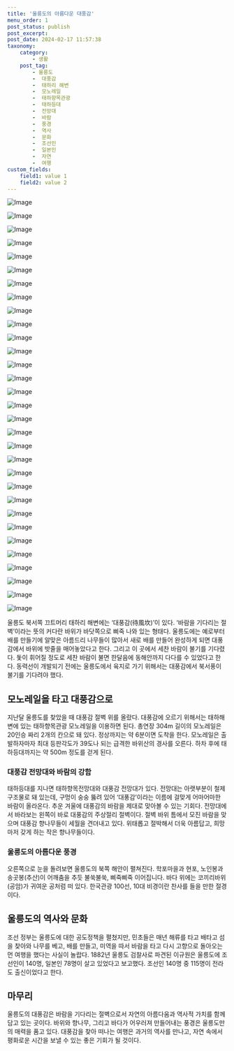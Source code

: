 ```yaml
---
title: '울릉도의 아름다운 대풍감'
menu_order: 1
post_status: publish
post_excerpt: 
post_date: 2024-02-17 11:57:38
taxonomy:
    category:
        - 생활
    post_tag:
        - 울릉도
        -  대풍감
        -  태하리 해변
        -  모노레일
        -  태하향목관광
        -  태하등대
        -  전망대
        -  바람
        -  풍경
        -  역사
        -  문화
        -  조선인
        -  일본인
        -  자연
        -  여행
custom_fields:
    field1: value 1
    field2: value 2
---
```


![Image](https://imgnews.pstatic.net/image/020/2024/02/11/0003547483_001_20240211180401050.jpg?type=w647)

![Image](https://imgnews.pstatic.net/image/020/2024/02/11/0003547483_002_20240211180401090.jpg?type=w647)

![Image](https://imgnews.pstatic.net/image/020/2024/02/11/0003547483_003_20240211180401126.jpg?type=w647)

![Image](https://imgnews.pstatic.net/image/020/2024/02/11/0003547483_004_20240211180401170.jpg?type=w647)

![Image](https://imgnews.pstatic.net/image/020/2024/02/11/0003547483_005_20240211180401218.jpg?type=w647)

![Image](https://imgnews.pstatic.net/image/020/2024/02/11/0003547483_006_20240211180401249.jpg?type=w647)

![Image](https://imgnews.pstatic.net/image/020/2024/02/11/0003547483_007_20240211180401293.jpg?type=w647)

![Image](https://imgnews.pstatic.net/image/020/2024/02/11/0003547483_008_20240211180401328.jpg?type=w647)

![Image](https://imgnews.pstatic.net/image/020/2024/02/11/0003547483_009_20240211180401363.jpg?type=w647)

![Image](https://imgnews.pstatic.net/image/020/2024/02/11/0003547483_010_20240211180401408.jpg?type=w647)

![Image](https://imgnews.pstatic.net/image/020/2024/02/11/0003547483_011_20240211180401443.jpg?type=w647)

![Image](https://imgnews.pstatic.net/image/020/2024/02/11/0003547483_012_20240211180401483.jpg?type=w647)

![Image](https://imgnews.pstatic.net/image/020/2024/02/11/0003547483_013_20240211180401518.jpg?type=w647)

![Image](https://imgnews.pstatic.net/image/020/2024/02/11/0003547483_014_20240211180401549.jpg?type=w647)

![Image](https://imgnews.pstatic.net/image/020/2024/02/11/0003547483_015_20240211180401578.jpg?type=w647)

![Image](https://imgnews.pstatic.net/image/020/2024/02/11/0003547483_016_20240211180401607.jpg?type=w647)

![Image](https://imgnews.pstatic.net/image/020/2024/02/11/0003547483_017_20240211180401637.jpg?type=w647)

![Image](https://imgnews.pstatic.net/image/020/2024/02/11/0003547483_018_20240211180401672.jpg?type=w647)

![Image](https://imgnews.pstatic.net/image/020/2024/02/11/0003547483_019_20240211180401712.jpg?type=w647)

![Image](https://imgnews.pstatic.net/image/020/2024/02/11/0003547483_020_20240211180401751.jpg?type=w647)

![Image](https://imgnews.pstatic.net/image/020/2024/02/11/0003547483_021_20240211180401855.jpg?type=w647)

![Image](https://imgnews.pstatic.net/image/020/2024/02/11/0003547483_022_20240211180401920.jpg?type=w647)

![Image](https://imgnews.pstatic.net/image/020/2024/02/11/0003547483_023_20240211180401966.jpg?type=w647)

![Image](https://imgnews.pstatic.net/image/020/2024/02/11/0003547483_024_20240211180402006.jpg?type=w647)

![Image](https://imgnews.pstatic.net/image/020/2024/02/11/0003547483_025_20240211180402035.jpg?type=w647)

![Image](https://imgnews.pstatic.net/image/020/2024/02/11/0003547483_026_20240211180402072.jpg?type=w647)

![Image](https://imgnews.pstatic.net/image/020/2024/02/11/0003547483_027_20240211180402116.jpg?type=w647)

![Image](https://imgnews.pstatic.net/image/020/2024/02/11/0003547483_028_20240211180402156.jpg?type=w647)

![Image](https://imgnews.pstatic.net/image/020/2024/02/11/0003547483_029_20240211180402198.jpg?type=w647)

![Image](https://imgnews.pstatic.net/image/020/2024/02/11/0003547483_030_20240211180402245.jpg?type=w647)

![Image](https://imgnews.pstatic.net/image/020/2024/02/11/0003547483_031_20240211180402286.jpg?type=w647)

울릉도 북서쪽 끄트머리 태하리 해변에는 ‘대풍감(待風坎)’이 있다. ‘바람을 기다리는 절벽’이라는 뜻의 커다란 바위가 바닷쪽으로 삐죽 나와 있는 형태다. 울릉도에는 예로부터 배를 만들기에 알맞은 아름드리 나무들이 많아서 새로 배를 만들어 완성하게 되면 대풍감에서 바위에 밧줄을 매어놓았다고 한다. 그리고 이 곳에서 세찬 바람이 불기를 기다렸다. 돛이 휘어질 정도로 세찬 바람이 불면 한달음에 동해안까지 다다를 수 있었다고 한다. 동력선이 개발되기 전에는 울릉도에서 육지로 가기 위해서는 대풍감에서 북서풍이 불기를 기다려야 했다.
## 모노레일을 타고 대풍감으로
지난달 울릉도를 찾았을 때 대풍감 절벽 위를 올랐다. 대풍감에 오르기 위해서는 태하해변에 있는 태하향목관광 모노레일을 이용하면 된다. 총연장 304m 길이의 모노레일은 20인승 짜리 2개의 칸으로 돼 있다. 정상까지는 약 6분이면 도착을 한다. 모노레일은 출발하자마자 최대 등판각도가 39도나 되는 급격한 바위산의 경사를 오른다. 하차 후에 태하등대까지는 약 500m 정도를 걷게 된다.
### 대풍감 전망대와 바람의 강함
태하등대를 지나면 태하향목전망대와 대풍감 전망대가 있다. 전망대는 아랫부분이 철제 구조물로 돼 있는데, 구멍이 숭숭 뚫려 있어 ‘대풍감’이라는 이름에 걸맞게 어마어마한 바람이 올라온다. 추운 겨울에 대풍감의 바람을 제대로 맞아볼 수 있는 기회다. 전망대에서 바라보는 왼쪽이 바로 대풍감의 주상절리 절벽이다. 절벽 바위 틈에서 모진 바람을 맞으며 대풍감 향나무들이 세월을 견뎌내고 있다. 위태롭고 절박해서 더욱 아름답고, 희망마저 갖게 하는 작은 향나무들이다.
### 울릉도의 아름다운 풍경
오른쪽으로 눈을 돌려보면 울릉도의 북쪽 해안이 펼쳐진다. 학포마을과 현포, 노인봉과 송곳봉(추산)이 어깨춤을 추듯 불쑥불쑥, 삐죽삐죽 이어집니다. 바다 위에는 코끼리바위(공암)가 귀여운 공처럼 떠 있다. 한국관광 100선, 10대 비경이란 찬사를 들을 만한 절경이다.
## 울릉도의 역사와 문화
조선 정부는 울릉도에 대한 공도정책을 펼쳤지만, 민초들은 매년 해류를 타고 배타고 섬을 찾아와 나무를 베고, 배를 만들고, 미역을 따서 바람을 타고 다시 고향으로 돌아오는 먼 여행을 했다는 사실이 놀랍다. 1882년 울릉도 검찰사로 파견된 이규원은 울릉도에 조선인이 140명, 일본인 78명이 살고 있었다고 보고했다. 조선인 140명 중 115명이 전라도 출신이었다고 한다. 
## 마무리
울릉도의 대풍감은 바람을 기다리는 절벽으로서 자연의 아름다움과 역사적 가치를 함께 담고 있는 곳이다. 바위와 향나무, 그리고 바다가 어우러져 만들어내는 풍경은 울릉도만의 매력을 품고 있다. 대풍감을 찾아 떠나는 여행은 과거의 역사를 만나고, 자연 속에서 평화로운 시간을 보낼 수 있는 좋은 기회가 될 것이다.
